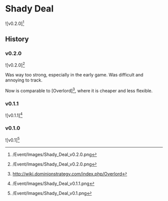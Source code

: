 # Shady Deal

![v0.2.0][^v0.2.0]

## History

### v0.2.0

![v0.2.0][^v0.2.0]

Was way too strong, especially in the early game.
Was difficult and annoying to track.

Now is comparable to [Overlord][^Overlord], where it is cheaper and less
flexible.

### v0.1.1

![v0.1.1][^v0.1.1]

### v0.1.0

![v0.1][^v0.1.0]

[^v0.1.0]: /Event/Images/Shady_Deal_v0.1.png
[^v0.1.1]: /Event/Images/Shady_Deal_v0.1.1.png
[^v0.2.0]: /Event/Images/Shady_Deal_v0.2.0.png
[^Overlord]: http://wiki.dominionstrategy.com/index.php/Overlord
